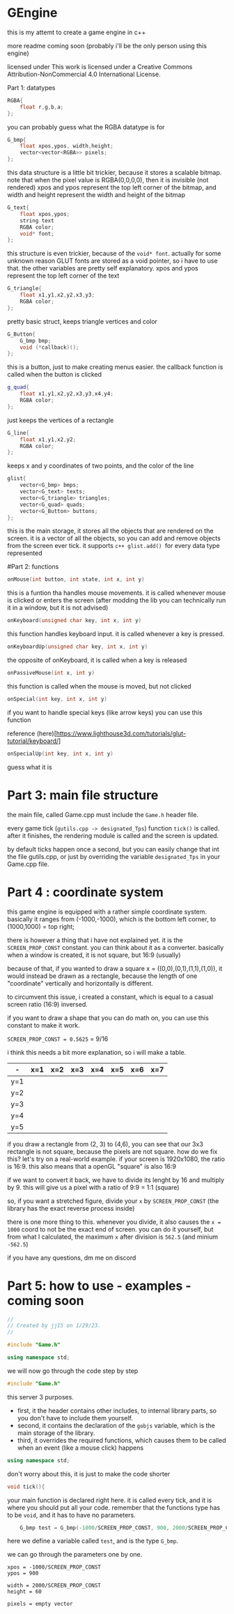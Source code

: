 # GEngine

this is my attemt to create a game engine in c++

more readme coming soon (probably i'll be the only person using this engine)

licensed under This work is licensed under a Creative Commons Attribution-NonCommercial 4.0 International License.

Part 1: datatypes
```c++
RGBA{
    float r,g,b,a;
};
```
you can probably guess what the RGBA datatype is for

```c++
G_bmp{
    float xpos,ypos, width,height;
    vector<vector<RGBA>> pixels;
};
```
this data structure is a little bit trickier, because it stores a scalable bitmap. note that when the pixel value is RGBA(0,0,0,0), then it is invisible (not rendered)
xpos and ypos represent the top left corner of the bitmap, and width and height represent the width and height of the bitmap

```c++
G_text{
    float xpos,ypos;
    string text
    RGBA color;
    void* font;
};
```
this structure is even trickier, because of the `void* font`. actually for some unknown reason GLUT fonts
are stored as a void pointer, so i have to use that. the other variables are pretty self explanatory.
xpos and ypos represent the top left corner of the text

```c++
G_triangle{
    float x1,y1,x2,y2,x3,y3;
    RGBA color;
};
```
pretty basic struct, keeps triangle vertices and color

```c++
G_Button{
    G_bmp bmp;
    void (*callback)();
};
```
this is a button, just to make creating menus easier. the callback function is called when the button is clicked

```c++
g_quad{
    float x1,y1,x2,y2,x3,y3,x4,y4;
    RGBA color;
};
```
just keeps the vertices of a rectangle

```c++
G_line{
    float x1,y1,x2,y2;
    RGBA color;
};
```
keeps x and y coordinates of two points, and the color of the line


```c++
glist{
    vector<G_bmp> bmps;
    vector<G_text> texts;
    vector<G_triangle> triangles;
    vector<G_quad> quads;
    vector<G_Button> buttons;
};
```
this is the main storage, it stores all the objects that are rendered on the screen. it is a vector of all the objects, so you can add and remove objects from the screen ever tick.
it supports ```c++ glist.add() ```for every data type represented

#Part 2: functions

```c++
onMouse(int button, int state, int x, int y)
```
this is a funtion tha handles mouse movements. it is called whenever mouse is clicked or enters the screen (after modding the lib you can technically run it in a window, but it is not advised)

```c++
onKeyboard(unsigned char key, int x, int y)
```
this function handles keyboard input. it is called whenever a key is pressed.

```c++
onKeyboardUp(unsigned char key, int x, int y)
```
the opposite of onKeyboard, it is called when a key is released

```c++
onPassiveMouse(int x, int y)
```
this function is called when the mouse is moved, but not clicked

```c++
onSpecial(int key, int x, int y)
```
if you want to handle special keys (like arrow keys) you can use this function

reference (here)[https://www.lighthouse3d.com/tutorials/glut-tutorial/keyboard/]

```c++
onSpecialUp(int key, int x, int y)
```
guess what it is

# Part 3: main file structure

the main file, called Game.cpp must include the `Game.h` header file.

every game tick (`gutils.cpp -> designated_Tps`) function `tick()` is called.
after it finishes, the rendering module is called and the screen is updated.

by default ticks happen once a second, but you can easily change that int the file gutils.cpp, or just by overriding the variable 
`designated_Tps` in your Game.cpp file.

# Part 4 : coordinate system

this game engine is equipped with a rather simple coordinate system. basically it ranges from (-1000,-1000),
which is the bottom left corner, to (1000,1000) = top right;


there is however a thing that i have not explained yet. it is the `SCREEN_PROP_CONST` constant.
you can think about it as a converter. basically when a window is created, it is not square, but 16:9 (usually)

because of that, if you wanted to draw a square x = ((0,0),(0,1),(1,1),(1,0)), it would instead
be drawn as a rectangle, because the length of one "coordinate" vertically and horizontally is different.

to circumvent this issue, i created a constant, which is equal to a casual screen ratio (16:9) inversed.

if you want to draw a shape that you can do math on, you can use this constant to make it work.

`SCREEN_PROP_CONST = 0.5625` = 9/16

i think this needs a bit more explanation, so i will make a table.


| -    | x=1  | x=2   | x=3   | x=4   | x=5  | x=6   | x=7   |
|------|------|-------|-------|-------|------|-------|-------|
| y=1  |      |       |       |       |      |       |       |
| y=2  |      |       |       |       |      |       |       |
| y=3  |      |       |       |       |      |       |       |
| y=4  |      |       |       |       |      |       |       |
| y=5  |      |       |       |       |      |       |       |

if you draw a rectangle from (2, 3) to (4,6), you can see that our 3x3 rectangle is not square, because the pixels are not square.
how do we fix this? let's try on a real-world example. if your screen is 1920x1080, the ratio is 16:9. this also means that a openGL "square" is also 16:9

if we want to convert it back, we have to divide its lenght by 16 and multiply by 9. this will give us a pixel with a ratio of 9:9 = 1:1 (square)

so, if you want a stretched figure, divide your `x` by `SCREEN_PROP_CONST` (the library has the exact reverse process inside)

there is one more thing to this. whenever you divide, it also causes the `x = 1000` coord to not be the exact end of screen.
you can do it yourself, but from what I calculated, the maximum `x` after division is `562.5` (and minium `-562.5`)


if you have any questions, dm me on discord


# Part 5: how to use - examples - coming soon

```c++
//
// Created by jj15 on 1/29/23.
//

#include "Game.h"

using namespace std;

```

we will now go through the code step by step

```c++
#include "Game.h"
```

this server 3 purposes.

* first, it the header contains other includes, to internal library parts, so you don't have to include them yourself.
* second, it contains the declaration of the `gobjs` variable, which is the main storage of the library.
* third, it overrides the required functions, which causes them to be called when an event (like a mouse click) happens

```c++
using namespace std;
```
don't worry about this, it is just to make the code shorter

```c++
void tick(){ 
```
your main function is declared right here. it is called every tick, and it is where you should put all your code.
remember that the functions type has to be `void`, and it has to have no parameters.

```c++
    G_bmp test = G_bmp(-1000/SCREEN_PROP_CONST, 900, 2000/SCREEN_PROP_CONST, 60, vector<vector<RGBA>>());
```
here we define a variable called `test`, and is the type `G_bmp`.

we can go through the parameters one by one.
```
xpos = -1000/SCREEN_PROP_CONST
ypos = 900

width = 2000/SCREEN_PROP_CONST
height = 60

pixels = empty vector
```
